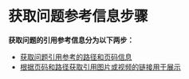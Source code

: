 # 获取问题参考信息步骤

**获取问题的引用参考信息分为以下两步：**

 - [获取问题引用参考的路径和页码信息](./doc/接口文档/聊天接口/获取参考信息/get_reference_source.md)
 - [根据页码和路径获取引用图片或视频的链接用于展示](./doc/接口文档/聊天接口/获取参考信息/get_reference_link.md)